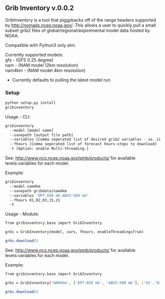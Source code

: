 ## Grib Inventory v.0.0.2

GribInventory is a tool that piggybacks off of the range headers supported by http://nomads.ncep.noaa.gov/.
This allows a user to quickly pull a small subset grib2 files of global/regional/expiremental model data hosted by NOAA. 
  
Compatible with Python3 only atm.  

Currently supported models:  
gfs - (GFS 0.25 degree)  
nam - (NAM model 12km resolution)  
nam4km - (NAM model 4km resolution)  

* Currently defaults to pulling the latest model run.

### Setup

```bash
python setup.py install
gribinventory
```

Usage - CLI:
```bash
gribinventory 
  --model [model name]  
  --savepath [output file path]  
  --variables [Comma seperated list of desired grib2 variables - ie. LEVEL:VARIABLE,LEVEL:VARIABLE,...]  
  --fhours [Comma seperated list of forecast hours-steps to download]  
  -t [Option: enable Multi-threading.]  
```
See: http://www.nco.ncep.noaa.gov/pmb/products/ for available levels:variables for each model.

Example:
```bash
gribinventory  
  --model nam4km  
  --savepath gribdata/nam4km  
  --variables "DPT:850 mb,ABSV:500 mb"  
  --fhours 01,02,03,15,21   
  -t  
```

Usage - Module:
```bash
from gribinventory.base import GribInventory

grbs = GribInventory(model, vars, fhours, enableThreading=True)

grbs.download()


```
See: http://www.nco.ncep.noaa.gov/pmb/products/ for available levels:variables for each model.

Example:
```bash
from gribinventory.base import GribInventory

grbs = GribInventory('NAM4km', ['DPT:850 mb', 'ABSV:500 mb'], ['01','02','03','15','21'], enableThreading=True)

grbs.download()

```
